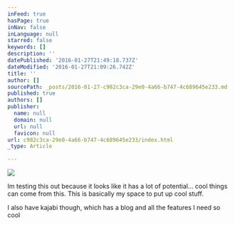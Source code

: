 ```yaml
---
inFeed: true
hasPage: true
inNav: false
inLanguage: null
starred: false
keywords: []
description: ''
datePublished: '2016-01-27T21:49:18.737Z'
dateModified: '2016-01-27T21:09:26.742Z'
title: ''
author: []
sourcePath: _posts/2016-01-27-c982c3ca-29e0-4a66-b747-4c689645e233.md
published: true
authors: []
publisher:
  name: null
  domain: null
  url: null
  favicon: null
url: c982c3ca-29e0-4a66-b747-4c689645e233/index.html
_type: Article

---
```

![](https://the-grid-user-content.s3-us-west-2.amazonaws.com/1aaef7dd-69b8-40ed-9168-2d981f9bee55.jpg)

Im testing this out because it looks like it has a lot of potential... cool things can come from this.  This is basically my space to put up cool stuff.

I also have kajabi though, which has a blog and all the features I need so cool
